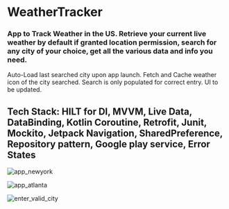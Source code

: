 # WeatherTracker
### App to Track Weather in the US. Retrieve your current live weather by default if granted location permission, search for any city of your choice, get all the various data and info you need.
Auto-Load last searched city upon app launch. Fetch and Cache weather icon of the city searched. Search is only populated for correct entry. UI to be updated. 

## Tech Stack: HILT for DI, MVVM, Live Data, DataBinding, Kotlin Coroutine, Retrofit, Junit, Mockito, Jetpack Navigation, SharedPreference, Repository pattern, Google play service, Error States

![app_newyork](https://github.com/RedGreen-Android/WeatherTracker/assets/83381250/17680237-0528-4936-8712-b427454437ba)

![app_atlanta](https://github.com/RedGreen-Android/WeatherTracker/assets/83381250/f073a66c-9262-4238-983c-891e6b9db669)

![enter_valid_city](https://github.com/RedGreen-Android/WeatherTracker/assets/83381250/be546c57-ab4a-4642-88fd-e8966ad09ce8)

